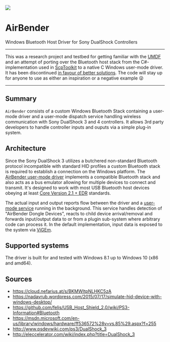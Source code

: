 ![](https://github.com/ViGEm/AirBender/raw/master/AirBender/AirBender.png)

# AirBender
Windows Bluetooth Host Driver for Sony DualShock Controllers

---

This was a research project and testbed for getting familiar with the [UMDF](https://docs.microsoft.com/en-us/windows-hardware/drivers/wdf/getting-started-with-umdf-version-2) and an attempt of porting over the Bluetooth host stack from the C#-implementation used in [ScpToolkit](https://github.com/nefarius/ScpToolkit) to a native C Windows user-mode driver. It has been discontinued [in favour of better solutions](https://forums.vigem.org/topic/242/bluetooth-filter-driver-for-ds3-compatibility-research-notes). The code will stay up for anyone to use as either an inspiration or a negative example 😜

---

## Summary
`AirBender` consists of a custom Windows Bluetooth Stack containing a user-mode driver and a user-mode dispatch service handling wireless communication with Sony DualShock 3 and 4 controllers. It allows 3rd party developers to handle controller inputs and ouputs via a simple plug-in system.

## Architecture
Since the Sony DualShock 3 utilizes a butchered non-standard Bluetooth protocol incompatible with standard HID profiles a custom Bluetooth stack is required to establish a connection on the Windows platform. The [AirBender user-mode driver](../../tree/master/AirBender) implements a compatible Bluetooth stack and also acts as a bus emulator allowing for multiple devices to connect and transmit. It's designed to work with most USB Bluetooth host devices obeying at least [Core Version 2.1 + EDR](https://www.bluetooth.com/specifications/bluetooth-core-specification/legacy-specifications) standards.

The actual input and output reports flow between the driver and a [user-mode service](https://github.com/ViGEm/Shibari) running in the background. This service handles detection of "AirBender Dongle Devices", reacts to child device arrival/removal and forwards input/output data to or from a plugin sub-system where arbitrary code can process it. In the default implementation, input data is exposed to the system via [ViGEm](https://github.com/ViGEm).

## Supported systems
The driver is built for and tested with Windows 8.1 up to Windows 10 (x86 and amd64).

## Sources
 * https://cloud.nefarius.at/s/BKMWItpNLHKC5zA
 * https://nadavrub.wordpress.com/2015/07/17/simulate-hid-device-with-windows-desktop/
 * https://github.com/felis/USB_Host_Shield_2.0/wiki/PS3-Information#Bluetooth
 * https://msdn.microsoft.com/en-us/library/windows/hardware/ff536572%28v=vs.85%29.aspx?f=255
 * http://www.psdevwiki.com/ps3/DualShock_3
 * http://eleccelerator.com/wiki/index.php?title=DualShock_3
